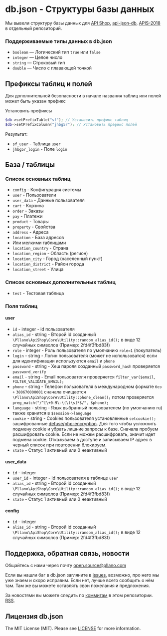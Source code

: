 # db.json - Структуры базы данных
Мы вывели структуру базы данных для [API Shop](https://github.com/pllano/api-shop), [api-json-db](https://github.com/pllano/api-json-db), [APIS-2018](https://github.com/pllano/APIS-2018/) в отдельный репозиторий.

### Поддерживаемые типы данных в db.json
- `boolean` — Логический тип `true` или `false`
- `integer` — Целое число	
- `string` — Строковый тип
- `double` — Число с плавающей точкой

## Префиксы таблиц и полей
Для дополнительной безопасности в начале названия таблиц или полей может быть указан префикс

Установить префиксы
```php
$db->setPrefixTable("sf"); // Установить префикс таблиц
$db->setPrefixColumn("jhbg5r"); // Установить префикс полей
```
Результат:
- `sf_user` - Таблица `user`
- `jhbg5r_login` - Поле `login`

## База / таблицы
### Список основных таблиц
- `config` - Конфигурация системы
- `user` - Пользователи
- `user_data` - Данные пользователя
- `cart` - Корзина
- `order` - Заказы
- `pay` - Платежи
- `product` - Товары
- `property` - Свойства
- `address` - Адреса
- `location` - База адресов
- Или мелкими таблицами
- `location_country` - Страна
- `location_region` - Область (регион)
- `location_city` - Город (населенный пункт)
- `location_district` - Район города
- `location_street` - Улица
### Список основных дополнительных таблиц
- `test` - Тестовая таблица
### Поля таблиц
#### user
- `id` - integer - id пользователя
- `alias_id` - string - Второй id созданный `\Pllano\ApiShop\Core\Utility::random_alias_id();` в виде 12 случайных символов (Пример: 2fd4f3fbd83f)
- `role` - integer - Роль пользователя по умолчанию `role=1` (покупатель)
- `login` - string - Логин пользователя (может не использоватся) если для идентификации используются `email` и `phone`
- `password` - string - Хеш пароля созданный `password_hash` проверяется `password_verify`
- `email` - string - Email пользователя проверяется `filter_var($email, FILTER_VALIDATE_EMAIL);`
- `phone` - string - Телефон пользователя в международном формате `без +` `380670000001` сначала очищается `\Pllano\ApiShop\Core\Utility::phone_clean();`  потом проверяется `preg_match("/^[\+0-9\-\(\)\s]*$/", $phone);`
- `language` - string - Язык выбранный пользователем (по умолчанию ru) также хранится в `$session->language`
- `cookie` - string - Cookies пользователя установленные `setcookie();` зашифрованные [defuse/php-encryption](https://github.com/defuse/php-encryption). Для того чтобы усложнить подмену cookie и убрать лишние запросы к базе. Сначала пробуем расшифровать cookie. Если не можем расшифровать, значит идет подмена cookie. Отказываем в доступе и записываем IP адрес в черный список при повторении блокируем.
- `state` - Статус 1 активный или 0 неактивный
#### user_data
- `id` - integer
- `user_id` - integer - id пользователя в таблице `user`
- `alias_id` - string - Второй id созданный `\Pllano\ApiShop\Core\Utility::random_alias_id();` в виде 12 случайных символов (Пример: 2fd4f3fbd83f)
- `state` - Статус 1 активный или 0 неактивный
#### config
- `id` - integer
- `alias_id` - string - Второй id созданный `\Pllano\ApiShop\Core\Utility::random_alias_id();` в виде 12 случайных символов (Пример: 2fd4f3fbd83f)

<a name="feedback"></a>
## Поддержка, обратная связь, новости

Общайтесь с нами через почту open.source@pllano.com

Если вы нашли баг в db.json загляните в
[issues](https://github.com/pllano/db.json/issues), возможно, про него мы уже знаем и
скоро исправим. Если нет, лучше всего сообщить о нём там. Там же вы можете оставлять свои
пожелания и предложения.

За новостями вы можете следить по
[коммитам](https://github.com/pllano/db.json/commits/master) в этом репозитории.
[RSS](https://github.com/pllano/db.json/commits/master.atom).

Лицензия db.json
-------

The MIT License (MIT). Please see [LICENSE](https://github.com/pllano/db.json/blob/master/LICENSE) for more information.

 
